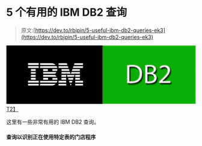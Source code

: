 # 5 个有用的 IBM DB2 查询

> 原文:[https://dev.to/rbipin/5-useful-ibm-db2-queries-ek3](https://dev.to/rbipin/5-useful-ibm-db2-queries-ek3)

[![5 Useful DB2 Queries](img/8aede93fb6c27331e7cb8f274bd0d187.png)T2】](https://res.cloudinary.com/practicaldev/image/fetch/s--_BhmDZz3--/c_limit%2Cf_auto%2Cfl_progressive%2Cq_auto%2Cw_880/https://blog.bipinr.com/conteimg/wordpress/2018/01/ibm_db2.png)

这里有一些非常有用的 IBM DB2 查询。

#### 查询以识别正在使用特定表的门店程序